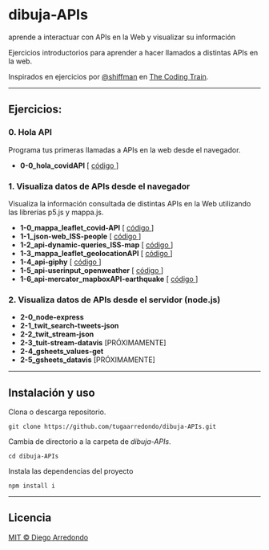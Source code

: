# dibuja-APIs
aprende a interactuar con APIs en la Web y visualizar su información

Ejercicios introductorios para aprender a hacer llamados a distintas APIs en la web.

Inspirados en ejercicios por [@shiffman](https://github.com/shiffman) en [The Coding Train](https://www.youtube.com/playlist?list=PLRqwX-V7Uu6a-SQiI4RtIwuOrLJGnel0r).

___


## Ejercicios:

### 0. Hola API
Programa tus primeras llamadas a APIs en la web desde el navegador.

- **0-0_hola_covidAPI**  [ [ código ](https://github.com/tugaarredondo/dibuja-APIs/tree/master/ejercicios/0-0_hola_covidAPI) ]


### 1. Visualiza datos de APIs desde el navegador
Visualiza la información consultada de distintas APIs en la Web utilizando las librerías p5.js y mappa.js.

- **1-0_mappa_leaflet_covid-API**  [ [ código ](https://github.com/tugaarredondo/dibuja-APIs/tree/master/ejercicios/1-0_mappa_leaflet_covid-API) ]
- **1-1_json-web_ISS-people**  [ [ código ](https://github.com/tugaarredondo/dibuja-APIs/tree/master/ejercicios/1-1_json-web_ISS-people) ]
- **1-2_api-dynamic-queries_ISS-map**  [ [ código ](https://github.com/tugaarredondo/dibuja-APIs/tree/master/ejercicios/1-2_api-dynamic-queries_ISS-map) ]
- **1-3_mappa_leaflet_geolocationAPI**  [ [ código ](https://github.com/tugaarredondo/dibuja-APIs/tree/master/ejercicios/1-3_mappa_leaflet_geolocationAPI) ]
- **1-4_api-giphy**  [ [ código ](https://github.com/tugaarredondo/dibuja-APIs/tree/master/ejercicios/1-4_api-giphy) ]
- **1-5_api-userinput_openweather**  [ [ código ](https://github.com/tugaarredondo/dibuja-APIs/tree/master/ejercicios/1-5_api-userinput_openweather) ]
- **1-6_api-mercator_mapboxAPI-earthquake**  [ [ código ](https://github.com/tugaarredondo/dibuja-APIs/tree/master/ejercicios/1-6_api-mercator_mapboxAPI-earthquake) ]

### 2. Visualiza datos de APIs desde el servidor (node.js)
- **2-0_node-express**
- **2-1_twit_search-tweets-json**
- **2-2_twit_stream-json**
- **2-3_tuit-stream-datavis** [PRÓXIMAMENTE]
- **2-4_gsheets_values-get**
- **2-5_gsheets_datavis** [PRÓXIMAMENTE]




___

## Instalación y uso

Clona o descarga repositorio.
```
git clone https://github.com/tugaarredondo/dibuja-APIs.git
```

Cambia de directorio a la carpeta de *dibuja-APIs*.

```
cd dibuja-APIs
```

Instala las dependencias del proyecto
```
npm install i
```
____

## Licencia

[MIT © Diego Arredondo](../LICENSE)
